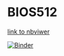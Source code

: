 # BIOS512

[link to nbviwer](https://nbviewer.jupyter.org/github/jz631/BIOS512/tree/master/)

[![Binder](https://mybinder.org/badge_logo.svg)](https://mybinder.org/v2/gh/chuckpr/BIOS512/master)
